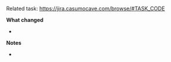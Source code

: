 <!--i.e. Related task: https://jira.casumocave.com/browse/PRCA-107-->
Related task: https://jira.casumocave.com/browse/#TASK_CODE

<!--A short description about the initial problem and how this solution will solve it. -->

**What changed**
<!-- Significant changes made by this PR. Useful to let reviewers know what to look out for -->
- 

**Notes**
<!-- Other remarks you would like to make -->
- 

<!--
REMINDERS!! 🦉 If this is your first PR please READ! 🦉

- 🏷 Add labels (most of the time you just need to pick one of each: `Priority`, `Type`, and `Status`)
- ☝️ Assign the PR to yourself
- 🏓 Tag anyone who you would like to participate in this PR
-->

<!-- Pull Request Guidelines: https://confluence.casumocave.com/display/XFE/Casumo+Frontend+Culture#CasumoFrontendCulture-PullRequests -->
